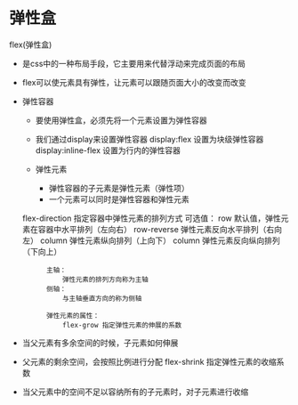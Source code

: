 # 弹性盒

flex(弹性盒)

- 是css中的一种布局手段，它主要用来代替浮动来完成页面的布局
- flex可以使元素具有弹性，让元素可以跟随页面大小的改变而改变
- 弹性容器
	- 要使用弹性盒，必须先将一个元素设置为弹性容器
	- 我们通过display来设置弹性容器
		display:flex   设置为块级弹性容器
		display:inline-flex 设置为行内的弹性容器
	
	- 弹性元素
		- 弹性容器的子元素是弹性元素（弹性项）
		- 一个元素可以同时是弹性容器和弹性元素
	
	flex-direction 指定容器中弹性元素的排列方式
		可选值：
			row 默认值，弹性元素在容器中水平排列（左向右）
			row-reverse 弹性元素反向水平排列（右向左）
			column 弹性元素纵向排列（上向下）
			column 弹性元素反向纵向排列（下向上）
			
			主轴：
				弹性元素的排列方向称为主轴
			侧轴：
				与主轴垂直方向的称为侧轴
			
			弹性元素的属性：
				flex-grow 指定弹性元素的伸展的系数
- 当父元素有多余空间的时候，子元素如何伸展
- 父元素的剩余空间，会按照比例进行分配
flex-shrink 指定弹性元素的收缩系数
- 当父元素中的空间不足以容纳所有的子元素时，对子元素进行收缩
